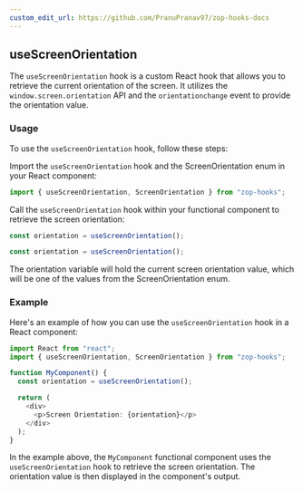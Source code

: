 ```yaml
---
custom_edit_url: https://github.com/PranuPranav97/zop-hooks-docs
---
```


## useScreenOrientation

The `useScreenOrientation` hook is a custom React hook that allows you to retrieve the current orientation of the screen. It utilizes the` window.screen.orientation` API and the `orientationchange` event to provide the orientation value.

### Usage

To use the `useScreenOrientation` hook, follow these steps:

Import the `useScreenOrientation` hook and the ScreenOrientation enum in your React component:

```typescript
import { useScreenOrientation, ScreenOrientation } from "zop-hooks";
```

Call the `useScreenOrientation` hook within your functional component to retrieve the screen orientation:

```typescript
const orientation = useScreenOrientation();
```

```typescript
const orientation = useScreenOrientation();
```

The orientation variable will hold the current screen orientation value, which will be one of the values from the ScreenOrientation enum.

### Example

Here's an example of how you can use the `useScreenOrientation` hook in a React component:

```typescript
import React from "react";
import { useScreenOrientation, ScreenOrientation } from "zop-hooks";

function MyComponent() {
  const orientation = useScreenOrientation();

  return (
    <div>
      <p>Screen Orientation: {orientation}</p>
    </div>
  );
}
```

In the example above, the `MyComponent` functional component uses the `useScreenOrientation` hook to retrieve the screen orientation. The orientation value is then displayed in the component's output.
